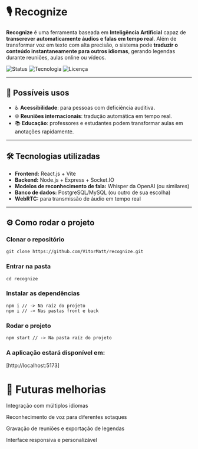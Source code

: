 # 🎙️ Recognize

**Recognize** é uma ferramenta baseada em **Inteligência Artificial** capaz de **transcrever automaticamente áudios e falas em tempo real**. Além de transformar voz em texto com alta precisão, o sistema pode **traduzir o conteúdo instantaneamente para outros idiomas**, gerando legendas durante reuniões, aulas online ou vídeos.

![Status](https://img.shields.io/badge/status-em%20desenvolvimento-yellow) 
![Tecnologia](https://img.shields.io/badge/tecnologia-React%20%7C%20Node.js%20%7C%20WebRTC-blue)
![Licença](https://img.shields.io/badge/licença-MIT-green)

---

## 🚀 Possíveis usos
- ♿ **Acessibilidade**: para pessoas com deficiência auditiva.  
- 🌐 **Reuniões internacionais**: tradução automática em tempo real.  
- 📚 **Educação**: professores e estudantes podem transformar aulas em anotações rapidamente.  

---

## 🛠️ Tecnologias utilizadas
- **Frontend:** React.js + Vite  
- **Backend:** Node.js + Express + Socket.IO  
- **Modelos de reconhecimento de fala:** Whisper da OpenAI (ou similares)  
- **Banco de dados:** PostgreSQL/MySQL (ou outro de sua escolha)  
- **WebRTC:** para transmissão de áudio em tempo real  

---

## ⚙️ Como rodar o projeto

### Clonar o repositório

```git clone https://github.com/VitorMatt/recognize.git```

### Entrar na pasta

```
cd recognize
```

### Instalar as dependências

```
npm i // -> Na raíz do projeto
npm i // -> Nas pastas front e back
```

### Rodar o projeto

```
npm start // -> Na pasta raíz do projeto
```

### A aplicação estará disponível em:

[http://localhost:5173]

# 🔮 Futuras melhorias

Integração com múltiplos idiomas

Reconhecimento de voz para diferentes sotaques

Gravação de reuniões e exportação de legendas

Interface responsiva e personalizável
